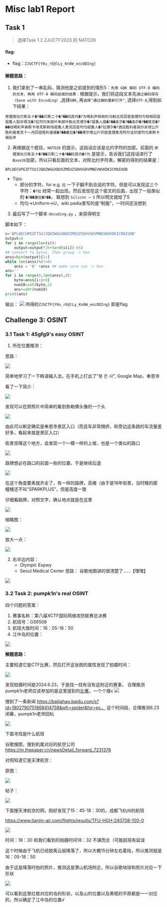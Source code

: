 # Misc lab1 Report

## Task 1

> 选择Task 1.2 ZJUCTF2023 的 NATO26

#### flag:

- flag：`ZJUCTF{Y0u_rE@lLy_Kn0W_encODIng}`

#### 解题思路：

1. 我们拿到了一串乱码，猜测他是之前提到的情形5：`先用 GBK 解码 UTF-8 编码的文本，再用 UTF-8 解码前面的结果` . 根据提示，我们将这段文本先`通过编码保存（Save with Encoding）`,选择`GBK`, 再`选择"通过编码重新打开"`, 选择`UTF-8`,得到如下结果：

```text
原理类似贝斯五十�?��贝斯二十�?��码其内�?为喝彩声帕帕利马魁北克回音查理均匀帕帕回音祖鲁人狐步探戈�?拉均匀朱丽叶朱丽叶魁北克德尔�?祖鲁人威�?��高尔�?��高尔�?��埃克�?��线喝彩声奥斯卡埃克斯射线祖鲁人麦克回音均匀祖鲁人�?拉德尔�?酒店胜利者高尔夫球公斤胜利者麦克十一月回音胜利者威�?��塞拉�?��德尔塔公斤印度查理麦克阿尔法印度均匀奥斯卡喝彩声
```

2. 再根据这个题目，`NATO26` 的提示，这段话应该是北约字符的加密。前面的 `原理类似贝斯五十�?��贝斯二十�?��码其内�?为`  是提示，告诉我们这段话进行了`Base26`加密，所以只看后面的文本，对照北约字符表，解密的得到的结果是：

```text
BPLQECUPEZFTSUJJQDZWGGXBOXZMEUZSDHVGKVMNEVWSKDKICMAIUOB
```

- Tips: 
	- 部分的字符，for e.g.  `拉` 一下子翻不到合适的字符。但是可以发现这三个字符：`�?拉` 经常一起出现。然后发现在这个密文的后面，出现了一段类似的 `�?��塞拉�?��`， 联想到 `Silicon → S` 所以明文就给了S
	- 均匀→Uniform→U，wiki pedia里写的是“制服”，一时间还没想到

3.  最后写了一个脚本 `decoding.py` ，来获得明文

脚本如下：

```python
s='BPLQECUPEZFTSUJJQDZWGGXBOXZMEUZSDHVGKVMNEVWSKDKICMAIUOB'
output=0
for i in range(len(s)):
    output=output*26+(ord(s[i])-65)
## convert to bytes, then group -> hex
anss=bin(output)[2:]
while len(anss)%8!=0:
    anss = '0' +anss ## make sure can -> hex
ans=''
for i in range(0,len(anss),8):
    byte=anss[i:i+8]
    num10=int(byte,2)
    ans+=chr(num10)
print(ans)
```

输出：
![](image/Pasted%20image%2020240708003712.png)
所得的`ZJUCTF{Y0u_rE@lLy_Kn0W_encODIng}` 即是flag 
## Challenge 3: OSINT 

### 3.1 Task 1: 45gfg9's easy OSINT

1. 所在位置推测：

思路：

![](image/Pasted%20image%2020240705223102.png)

简单地学习了一下韩语输入法，在手机上打出了"봉 은 사", Google Map，奉恩寺

看了一下简介：

![](image/Pasted%20image%2020240705223300.png)

发现可以在原照片中简单的看到弥勒佛头像的一个头

![](image/Pasted%20image%2020240705223351.png)

由此可以断定确实是奉恩寺景区入口（而且车非常拥挤，和旁边这条路的车流量差好多，看起来就是景区入口）

街景空降这个地方，会发现一个一模一样的上坡，也是一个类似的路口

![](image/Pasted%20image%2020240705223535.png)

路牌想必在路口的前面一些的位置，于是继续后退

![](image/Pasted%20image%2020240705223807.png)

在这个角度要素就齐全了，有一样的路牌，高楼（由于是18年街景，当时矮的那幢楼还不叫“SPARKPLUS”，但是高度一致

仔细看路牌，对照文字，确认地点就是在这里

![](image/Pasted%20image%2020240705224028.png)

缩略图：


![](image/屏幕截图%202024-07-05%20222330.png)

放大一点：

![](image/屏幕截图%202024-07-05%20222640.png)


2. 右半边内容：
	- Olympic Expwy
	- Seoul Medical Center
思路：
谷歌地图讲的很清楚了……【嘿嘿】

![](image/Pasted%20image%2020240705222941.png)


### 3.2 Task 2: pumpk1n's real OSINT

四个问题的答案：

1. 赛事名称：第八届XCTF国际网络攻防联赛总决赛
2. 航班号：GS6508
3. 航班大致时间：16：05-18：50
4. 江中岛的位置：

![](image/AB380BB0-4367-4652-AE2D-44D9BFEE24E3.png)

**解题思路：**

主要知道它是CTF比赛，然后打开这张图的属性发现了拍摄时间：

![](image/Pasted%20image%2020240705220847.png)

发现拍摄时间是2024.6.23，于是找一找有没有这附近的赛事，
合理推测pumpk1n老师应该参加的是这里提到的[比赛](https://courses.zjusec.com/slides/lec0/##/1/4)，一个个搜x
![](image/Pasted%20image%2020240705230435.png)

搜到了一条新闻 https://baijiahao.baidu.com/s?id=1802790751868414758&wfr=spider&for=pc， 这个时间段，合理推测6.23闭幕，pumpk1n老师回杭

![](image/Pasted%20image%2020240705230321.png)

下面寻找是什么航班

谷歌搜图，搜到机尾对应的航空公司 https://m.thepaper.cn/newsDetail_forward_7231376

对照知道它是天津航空：

原图：

![](image/Pasted%20image%2020240705230618.png)

帖子：

![](image/Pasted%20image%2020240705230556.png)

下面搜天津航空的网，刚好发现了15：45-18：30的，成都飞杭州的航班

https://www.tianjin-air.com/flights/results/TFU-HGH-240708-100-0

![](image/Pasted%20image%2020240705230813.png)

时间：18：30 和我们看到的拍摄时间18：32 不谋而合（可能航班有延误

这个时候由于飞机已经脱离云层降落了，所以大概15分钟左右着陆，所以推测就是 16：05-18：50

由于这是降落时拍的照片，推测这是萧山机场附近，所以谷歌地球和照片对应一下形状

![](image/AB380BB0-4367-4652-AE2D-44D9BFEE24E3%202.png)

可以看到这里红框对应的岛的形状，以及山的位置以及黄框的平原都是一一对应的，所以确定了江中岛的位置√

